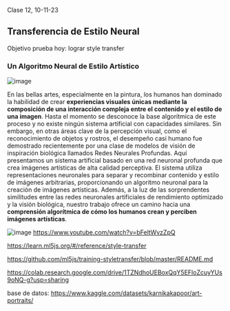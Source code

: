 Clase 12, 10-11-23

## Transferencia de Estilo Neural

Objetivo prueba hoy: lograr style transfer


### Un Algoritmo Neural de Estilo Artístico
![image](https://github.com/latexlavanda/audiv027-2023-2/assets/142627713/ef867db4-1020-4701-b106-a77f2506be4f)

En las bellas artes, especialmente en la pintura, los humanos han dominado la habilidad de crear **experiencias visuales únicas mediante la composición de una interacción compleja entre el contenido y el estilo de una imagen**. Hasta el momento se desconoce la base algorítmica de este proceso y no existe ningún sistema artificial con capacidades similares. Sin embargo, en otras áreas clave de la percepción visual, como el reconocimiento de objetos y rostros, el desempeño casi humano fue demostrado recientemente por una clase de modelos de visión de inspiración biológica llamados Redes Neurales Profundas. Aquí presentamos un sistema artificial basado en una red neuronal profunda que crea imágenes artísticas de alta calidad perceptiva. El sistema utiliza representaciones neuronales para separar y recombinar contenido y estilo de imágenes arbitrarias, proporcionando un algoritmo neuronal para la creación de imágenes artísticas. Además, a la luz de las sorprendentes similitudes entre las redes neuronales artificiales de rendimiento optimizado y la visión biológica, nuestro trabajo ofrece un camino hacia una **comprensión algorítmica de cómo los humanos crean y perciben imágenes artísticas**.

![image](https://github.com/latexlavanda/audiv027-2023-2/assets/142627713/b6597e95-834e-431b-aa92-be4d9ae0c453) https://www.youtube.com/watch?v=bFeltWvzZpQ

https://learn.ml5js.org/#/reference/style-transfer

https://github.com/ml5js/training-styletransfer/blob/master/README.md

https://colab.research.google.com/drive/1TZNdhoUEBoxQqY5EFloZcuyYUs9oNQ-g?usp=sharing


base de datos:
https://www.kaggle.com/datasets/karnikakapoor/art-portraits/
